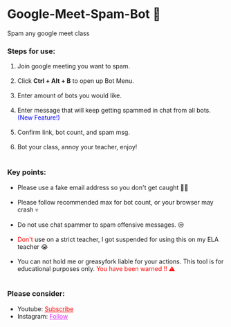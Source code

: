 # Google-Meet-Spam-Bot 🤖
Spam any google meet class

<h3>Steps for use: </h3>
<ol style="margin-bottom:10px;">
<li>Join google meeting you want to spam. </li><br>
<li>Click <b>Ctrl + Alt + B</b> to open up Bot Menu.</li><br>
<li>Enter amount of bots you would like.</li><br>
<li>Enter message that will keep getting spammed in chat from all bots. <span style="color:blue">(New Feature!)</span></li><br>
<li>Confirm link, bot count, and spam msg.</li><br>
<li>Bot your class, annoy your teacher, enjoy!</li><br>
</ol>


<h3>Key points:</h3>
<ul style="margin-bottom:10px;">
<li>Please use a fake email address so you don't get caught 🤦‍♂️</li><br>
<li>Please follow recommended max for bot count, or your browser may crash 💀</li><br>
<li>Do not use chat spammer to spam offensive messages. 😒</li><br>
<li><span style="color:red;">Don't</span> use on a strict teacher, I got suspended for using this on my ELA teacher 😭</span></li><br>
<li>You can not hold me or greasyfork liable for your actions. This tool is for educational purposes only. <span style="color:red;"> You have been warned !! ⚠</span></li><br>
</ul>

<h3>Please consider:</h3>
<ul>
<li>Youtube:  <a style="color:red;" target="_Blank" href="https://www.youtube.com/channel/UCinBnZ2BKAbCKA1w9lmFd0w">Subscribe</a></li>
<li>Instagram:  <a style="color:#dc2ef0;" target="_Blank" href="https://www.instagram.com/nyc.geahad.codes/">Follow</a></li>
</ul>
